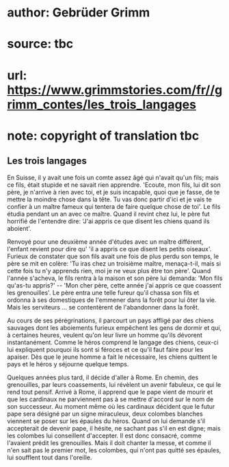 # author: Gebrüder Grimm
# source: tbc
# url: https://www.grimmstories.com/fr//grimm_contes/les_trois_langages
# note: copyright of translation tbc

## Les trois langages 

En Suisse, il y avait une fois un comte assez âgé qui n'avait qu'un
fils; mais ce fils, était stupide et ne savait rien apprendre. 'Ecoute,
mon fils, lui dit son père, je n'arrive à rien avec toi, et je suis
incapable, quoi que je fasse, de te mettre la moindre chose dans la
tête. Tu vas donc partir d'ici et je vais te confier à un maître fameux
qui tentera de faire quelque chose de toi'. Le fils étudia pendant un
an avec ce maître. Quand il revint chez lui, le père fut horrifié de
l'entendre dire: 'J'ai appris ce que disent les chiens quand ils
aboient'.

Renvoyé pour une deuxième année d'études avec un maître différent,
l'enfant revient pour dire qu' 'il a appris ce que disent les petits
oiseaux'. Furieux de constater que son fils avait une fois de plus
perdu son temps, le père se mit en colère: 'Tu iras chez un troisième
maître, menaça-t-il, mais si cette fois tu n'y apprends rien, moi je ne
veux plus être ton père'. Quand l'année s'acheva, le fils rentra à la
maison et son père lui demanda: 'Mon fils qu'as-tu appris?' -- 'Mon
cher père, cette année j'ai appris ce que coassent les grenouilles'.
Le père entra une telle fureur qu'il chassa son fils et ordonna à ses
domestiques de l'emmener dans la forêt pour lui ôter la vie. Mais les
serviteurs ... se contentèrent de l'abandonner dans la forêt.

Au cours de ses pérégrinations, il parcourt un pays affligé par des
chiens sauvages dont les aboiements furieux empêchent les gens de dormir
et qui, à certaines heures, veulent qu'on leur livre un homme qu'ils
dévorent instantanément. Comme le héros comprend le langage des chiens,
ceux-ci lui expliquent pourquoi ils sont si féroces et ce qu'il faut
faire pour les apaiser. Dès que le jeune homme a fait le nécessaire, les
chiens quittent le pays et le héros y séjourne quelque temps.

Quelques années plus tard, il décide d'aller à Rome. En chemin, des
grenouilles, par leurs coassements, lui révèlent un avenir fabuleux, ce
qui le rend tout pensif. Arrivé à Rome, il apprend que le pape vient de
mourir et que les cardinaux ne parviennent pas à se mettre d'accord sur
le nom de son successeur. Au moment même où les cardinaux décident que
le futur pape sera désigné par un signe miraculeux, deux colombes
blanches viennent se poser sur les épaules du héros. Quand on lui
demande s'il accepterait de devenir pape, il hésite, ne sachant pas
s'il en est digne; mais les colombes lui conseillent d'accepter. Il
est donc consacré, comme l'avaient prédit les grenouilles. Mais il doit
chanter la messe, et comme il n'en sait pas le premier mot, les
colombes, qui n'ont pas quitté ses épaules, lui soufflent tout dans
l'oreille.
